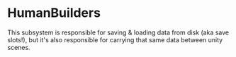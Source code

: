 
# HumanBuilders
This subsystem is responsible for saving & loading data from disk (aka save slots!), but it's also responsible for carrying that same data between unity scenes.

